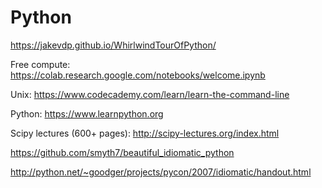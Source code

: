 # Python

<https://jakevdp.github.io/WhirlwindTourOfPython/>

Free compute: <https://colab.research.google.com/notebooks/welcome.ipynb>

Unix: <https://www.codecademy.com/learn/learn-the-command-line>

Python: <https://www.learnpython.org>

Scipy lectures (600+ pages): http://scipy-lectures.org/index.html

https://github.com/smyth7/beautiful_idiomatic_python

http://python.net/~goodger/projects/pycon/2007/idiomatic/handout.html


